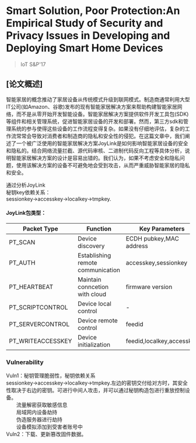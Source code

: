 # Smart Solution, Poor Protection:An Empirical Study of Security and Privacy Issues in Developing and Deploying Smart Home Devices
>IoT S&P'17
## [论文概述]
智能家居的概念推动了家居设备从传统模式升级到联网模式。制造商通常利用大型IT公司(如Amazon、谷歌)发布的现有智能家居解决方案来帮助构建智能家居网络，而不是从零开始开发智能设备。智能家居解决方案提供软件开发工具包(SDK)等组件和相关管理系统，促进智能家居设备的开发和部署。然而，第三方sdk和管理系统的参与使得这些设备的工作流程变得复杂。如果没有仔细地评估，复杂的工作流常常会导致对消费者和制造商的隐私和安全性的侵犯。在这篇文章中，我们阐述了一个被广泛使用的智能家居解决方案JoyLink是如何影响智能家居设备的安全和隐私的。结合网络流量拦截、源代码审核、二进制代码反向工程等具体分析，说明智能家居解决方案的设计是容易出错的。我们认为，如果不考虑安全和隐私问题，使用该解决方案的设备不可避免地会受到攻击，从而严重威胁智能家居的隐私和安全。

通过分析JoyLink    
秘钥key依赖关系：   
sessionkey→accesskey→localkey→tmpkey.  
#### JoyLink包类型：
|Packet Type|Function|Key Parameters|
|------|-------|------|
|PT_SCAN|Device discovery|ECDH pubkey,MAC address|   
|PT_AUTH|Establishing remote communication|accesskey,sessionkey|   
|PT_HEARTBEAT|Maintain conncetion with cloud|firmware version|
|PT_SCRIPTCONTROL|Device local control|-|
|PT_SERVERCONTROL|Device remote control|feedid|   
|PT_WRITEACCESSKEY|Device initialization|feedid,localkey,accesskey|
### Vulnerability
Vuln1：秘钥管理脆弱性，秘钥依赖关系sessionkey→accesskey→localkey→tmpkey.左边的密钥交付给对方时，其安全性取决于右边的密钥。可进行中间人攻击，并可以通过秘钥构造包进行重放控制设备。   
&emsp;&emsp;流量解密获取敏感信息   
&emsp;&emsp;局域网内设备劫持   
&emsp;&emsp;伪造服务器进行劫持   
&emsp;&emsp;设备模拟添加到受害者账号中    
Vuln2：下载、更新篡改固件数据。  
